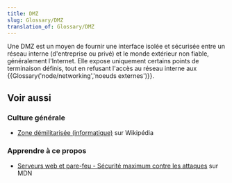 ```yaml
---
title: DMZ
slug: Glossary/DMZ
translation_of: Glossary/DMZ
---
```


Une DMZ est un moyen de fournir une interface isolée et sécurisée entre un réseau interne (d'entreprise ou privé) et le monde extérieur non fiable, généralement l'Internet. Elle expose uniquement certains points de terminaison définis, tout en refusant l'accès au réseau interne aux {{Glossary('node/networking','noeuds externes')}}.

## Voir aussi

### Culture générale

- [Zone démilitarisée (informatique)](https://fr.wikipedia.org/wiki/Zone_démilitarisée_(informatique)) sur Wikipédia

### Apprendre à ce propos

- [Serveurs web et pare-feu - Sécurité maximum contre les attaques](/fr/Apprendre/website) sur MDN
